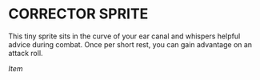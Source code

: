 # CORRECTOR SPRITE

This tiny sprite sits in the curve of your ear canal and whispers helpful advice during combat. Once per short rest, you can gain advantage on an attack roll.

*Item*
